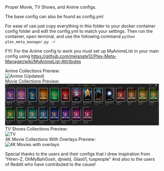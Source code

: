 Proper Movie, TV Shows, and Anime configs.

The base config can also be found as config.yml 

For ease of use just copy everything in this folder to your docker container config folder and edit the config.yml to match your settings. Then run the container, open terminal, and use the following command ```python plex_meta_manager.py -r```

FYI: For the Anime config to work you must set up MyAnimeList in your main config using https://github.com/meisnate12/Plex-Meta-Manager/wiki/MyAnimeList-Attributes

Anime Collections Preview: <br>
![Anime (Updated)](https://user-images.githubusercontent.com/29973406/171267124-09064e96-ce22-4c89-affd-dc1b1a61e6f1.png)
<br>
Movie Collections Preview: <br>
![Movies](Movies.png)
<br>
TV Shows Collections Preview: <br>
![TV](https://user-images.githubusercontent.com/29973406/171267202-af90b4d3-d2b5-4d18-a5c9-923d7c7c79ff.png)
<br>
4K Movie Collections With Overlays Preview: <br>
![4K Movies with overlays](4K-Movies.png)
<br>

Special thanks to the users and their configs that I drew inspiration from
"Hiren-Z, OhMyBahGosh, djnield, Glasti1, tuxpeople" 
And also to the users of Reddit who have contributed to the cause!
